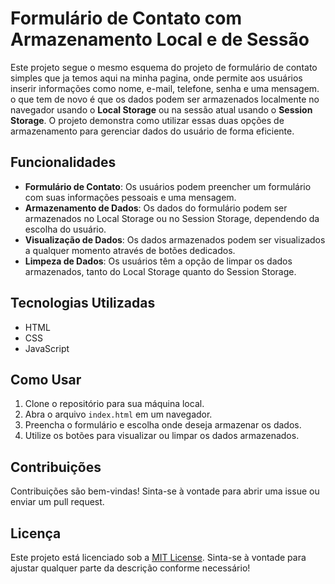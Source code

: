 # Formulário de Contato com Armazenamento Local e de Sessão

Este projeto segue o mesmo esquema do projeto de formulário de contato simples que ja temos aqui na minha pagina, onde permite aos usuários inserir informações como nome, e-mail, telefone, senha e uma mensagem. 
o que tem de novo é que os dados podem ser armazenados localmente no navegador usando o **Local Storage** ou na sessão atual usando o **Session Storage**. O projeto demonstra como utilizar essas duas opções de armazenamento para gerenciar dados do usuário de forma eficiente.

## Funcionalidades

- **Formulário de Contato**: Os usuários podem preencher um formulário com suas informações pessoais e uma mensagem.
- **Armazenamento de Dados**: Os dados do formulário podem ser armazenados no Local Storage ou no Session Storage, dependendo da escolha do usuário.
- **Visualização de Dados**: Os dados armazenados podem ser visualizados a qualquer momento através de botões dedicados.
- **Limpeza de Dados**: Os usuários têm a opção de limpar os dados armazenados, tanto do Local Storage quanto do Session Storage.

## Tecnologias Utilizadas

- HTML
- CSS
- JavaScript

## Como Usar

1. Clone o repositório para sua máquina local.
2. Abra o arquivo `index.html` em um navegador.
3. Preencha o formulário e escolha onde deseja armazenar os dados.
4. Utilize os botões para visualizar ou limpar os dados armazenados.

## Contribuições

Contribuições são bem-vindas! Sinta-se à vontade para abrir uma issue ou enviar um pull request.

## Licença

Este projeto está licenciado sob a [MIT License](LICENSE). Sinta-se à vontade para ajustar qualquer parte da descrição conforme necessário!

